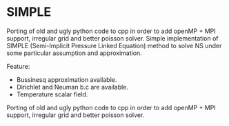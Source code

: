 # SIMPLE

Porting of old and ugly python code to cpp in order to add openMP + MPI support, irregular grid and better poisson solver.
Simple implementation of SIMPLE (Semi-Implicit Pressure Linked Equation) method to solve NS under some particular assumption and approximation.

Feature:
- Bussinesq approximation available.
- Dirichlet and Neuman b.c are available. 
- Temperature scalar field.

Porting of old and ugly python code to cpp in order to add openMP + MPI support, irregular grid and better poisson solver.

